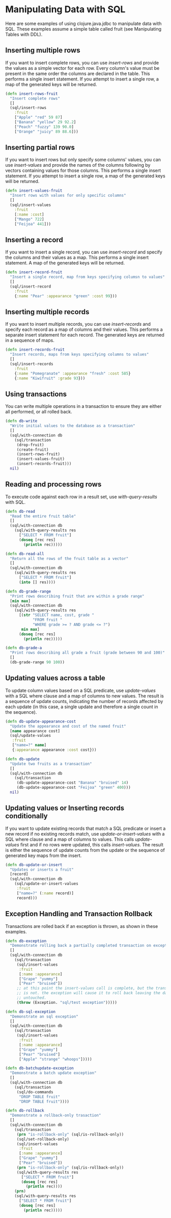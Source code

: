 # Manipulating Data with SQL
Here are some examples of using clojure.java.jdbc to manipulate data with SQL.
These examples assume a simple table called fruit (see Manipulating Tables with DDL).
## Inserting multiple rows
If you want to insert complete rows, you can use *insert-rows* and provide the values as a simple vector for each row. Every column's value must be present in the same order the columns are declared in the table. This performs a single insert statement. If you attempt to insert a single row, a map of the generated keys will be returned.

```clj
(defn insert-rows-fruit
  "Insert complete rows"
  []
  (sql/insert-rows
    :fruit
    ["Apple" "red" 59 87]
    ["Banana" "yellow" 29 92.2]
    ["Peach" "fuzzy" 139 90.0]
    ["Orange" "juicy" 89 88.6]))
```
## Inserting partial rows
If you want to insert rows but only specify some columns' values, you can use *insert-values* and provide the names of the columns following by vectors containing values for those columns. This performs a single insert statement. If you attempt to insert a single row, a map of the generated keys will be returned.

```clj
(defn insert-values-fruit
  "Insert rows with values for only specific columns"
  []
  (sql/insert-values
    :fruit
    [:name :cost]
    ["Mango" 722]
    ["Feijoa" 441]))
```
## Inserting a record
If you want to insert a single record, you can use *insert-record* and specify the columns and their values as a map. This performs a single insert statement. A map of the generated keys will be returned.

```clj
(defn insert-record-fruit
  "Insert a single record, map from keys specifying columsn to values"
  []
  (sql/insert-record
    :fruit
    {:name "Pear" :appearance "green" :cost 99}))
```
## Inserting multiple records
If you want to insert multiple records, you can use *insert-records* and specify each record as a map of columns and their values. This performs a separate insert statement for each record. The generated keys are returned in a sequence of maps.

```clj
(defn insert-records-fruit
  "Insert records, maps from keys specifying columns to values"
  []
  (sql/insert-records
    :fruit
    {:name "Pomegranate" :appearance "fresh" :cost 585}
    {:name "Kiwifruit" :grade 93}))
```
## Using transactions
You can write multiple operations in a transaction to ensure they are either all performed, or all rolled back.

```clj
(defn db-write
  "Write initial values to the database as a transaction"
  []
  (sql/with-connection db
    (sql/transaction
     (drop-fruit)
     (create-fruit)
     (insert-rows-fruit)
     (insert-values-fruit)
     (insert-records-fruit)))
  nil)
```
## Reading and processing rows
To execute code against each row in a result set, use *with-query-results* with SQL.

```clj
(defn db-read
  "Read the entire fruit table"
  []
  (sql/with-connection db
    (sql/with-query-results res
      ["SELECT * FROM fruit"]
      (doseq [rec res]
        (println rec)))))

(defn db-read-all
  "Return all the rows of the fruit table as a vector"
  []
  (sql/with-connection db
    (sql/with-query-results res
      ["SELECT * FROM fruit"]
      (into [] res))))

(defn db-grade-range
  "Print rows describing fruit that are within a grade range"
  [min max]
  (sql/with-connection db
    (sql/with-query-results res
      [(str "SELECT name, cost, grade "
            "FROM fruit "
            "WHERE grade >= ? AND grade <= ?")
       min max]
      (doseq [rec res]
        (println rec)))))

(defn db-grade-a 
  "Print rows describing all grade a fruit (grade between 90 and 100)"
  []
  (db-grade-range 90 100))
```
## Updating values across a table
To update column values based on a SQL predicate, use *update-values* with a SQL where clause and a map of columns to new values. The result is a sequence of update counts, indicating the number of records affected by each update (in this case, a single update and therefore a single count in the sequence).

```clj
(defn db-update-appearance-cost
  "Update the appearance and cost of the named fruit"
  [name appearance cost]
  (sql/update-values
   :fruit
   ["name=?" name]
   {:appearance appearance :cost cost}))

(defn db-update
  "Update two fruits as a transaction"
  []
  (sql/with-connection db
    (sql/transaction
     (db-update-appearance-cost "Banana" "bruised" 14)
     (db-update-appearance-cost "Feijoa" "green" 400)))
  nil)
```
## Updating values or Inserting records conditionally
If you want to update existing records that match a SQL predicate or insert a new record if no existing records match, use *update-or-insert-values* with a SQL where clause and a map of columns to values. This calls *update-values* first and if no rows were updated, this calls *insert-values*. The result is either the sequence of update counts from the update or the sequence of generated key maps from the insert.

```clj
(defn db-update-or-insert
  "Updates or inserts a fruit"
  [record]
  (sql/with-connection db
    (sql/update-or-insert-values
     :fruit
     ["name=?" (:name record)]
     record)))
```
## Exception Handling and Transaction Rollback
Transactions are rolled back if an exception is thrown, as shown in these examples.

```clj
(defn db-exception
  "Demonstrate rolling back a partially completed transaction on exception"
  []
  (sql/with-connection db
    (sql/transaction
     (sql/insert-values
      :fruit
      [:name :appearance]
      ["Grape" "yummy"]
      ["Pear" "bruised"])
     ;; at this point the insert-values call is complete, but the transaction
     ;; is not. the exception will cause it to roll back leaving the database
     ;; untouched.
     (throw (Exception. "sql/test exception")))))

(defn db-sql-exception
  "Demonstrate an sql exception"
  []
  (sql/with-connection db
    (sql/transaction
     (sql/insert-values
      :fruit
      [:name :appearance]
      ["Grape" "yummy"]
      ["Pear" "bruised"]
      ["Apple" "strange" "whoops"]))))

(defn db-batchupdate-exception
  "Demonstrate a batch update exception"
  []
  (sql/with-connection db
    (sql/transaction
     (sql/do-commands
      "DROP TABLE fruit"
      "DROP TABLE fruit"))))

(defn db-rollback
  "Demonstrate a rollback-only trasaction"
  []
  (sql/with-connection db
    (sql/transaction
     (prn "is-rollback-only" (sql/is-rollback-only))
     (sql/set-rollback-only)
     (sql/insert-values
      :fruit
      [:name :appearance]
      ["Grape" "yummy"]
      ["Pear" "bruised"])
     (prn "is-rollback-only" (sql/is-rollback-only))
     (sql/with-query-results res
       ["SELECT * FROM fruit"]
       (doseq [rec res]
         (println rec))))
    (prn)
    (sql/with-query-results res
      ["SELECT * FROM fruit"]
      (doseq [rec res]
        (println rec)))))
```